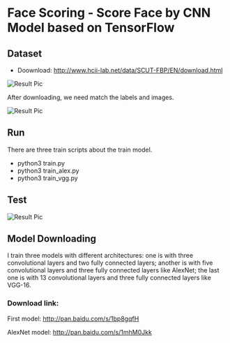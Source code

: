 # Face Scoring - Score Face by CNN Model based on TensorFlow


## Dataset
* Doownload: http://www.hcii-lab.net/data/SCUT-FBP/EN/download.html

![Result Pic](https://github.com/roguesir/DL-project/blob/master/Face-Scoring/web_image.jpg)

After downloading, we need match the labels and images.

![Result Pic](https://github.com/roguesir/DL-project/blob/master/Face-Scoring/face_image.jpg)

## Run

There are three train scripts about the train model. 

* python3 train.py
* python3 train_alex.py
* python3 train_vgg.py

## Test

![Result Pic](https://github.com/roguesir/DL-project/blob/master/Face-Scoring/test_image.jpg)

## Model Downloading

I train three models with different architectures: one is with three convolutional layers and two fully connected layers; another is with five convolutional layers and three fully connected layers like AlexNet; the last one is with 13 convolutional layers and three fully connected layers like VGG-16.

### Download link:

First model: http://pan.baidu.com/s/1bp8gqfH

AlexNet model: http://pan.baidu.com/s/1mhM0Jkk